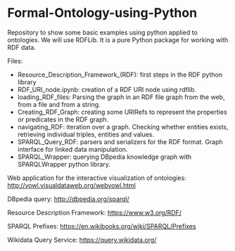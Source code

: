 # Formal-Ontology-using-Python
Repository to show some basic examples using python applied to ontologies. We will use RDFLib. It is a pure Python package for working with RDF data.

Files:
- Resource_Description_Framework_(RDF): first steps in the RDF python library
- RDF_URI_node.ipynb: creation of a RDF URI node using rdflib.
- loading_RDF_files: Parsing the graph in an RDF file graph from the web, from a file and from a string.
- Creating_RDF_Graph: creating some URIRefs to represent the properties or predicates in the RDF graph.
- navigating_RDF: iteration over a graph. Checking whether entities exists, retrieving individual triples, entities and values.
- SPARQL_Query_RDF: parsers and serializers for the RDF format. Graph interface for linked data manipulation. 
- SPARQL_Wrapper: querying DBpedia knowledge graph with SPARQLWrapper python library.


Web application for the interactive visualization of ontologies:
http://vowl.visualdataweb.org/webvowl.html 

DBpedia query: http://dbpedia.org/sparql/

Resource Description Framework: https://www.w3.org/RDF/

SPARQL Prefixes: https://en.wikibooks.org/wiki/SPARQL/Prefixes

Wikidata Query Service: https://query.wikidata.org/
